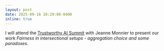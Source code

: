 ```yaml
---
layout: post
date: 2025-09-16 10:29:00-0400
inline: true
---
```


I will attend the [Trustworthy AI Summit](https://www.trustworthy-ai-summit.eu/) with Jeanne Monnier to present our work *Fairness in intersectional setups - aggregation choice and some paradoxes*.